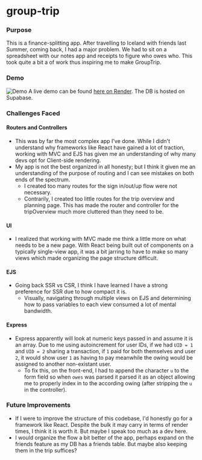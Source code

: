 # group-trip
### Purpose
This is a finance-splitting app. After travelling to Iceland with friends last Summer, coming back, I had a major problem. We had to sit on a spreadsheet with our notes app and receipts to figure who owes who. This took quite a bit a of work thus inspiring me to make GroupTrip.

### Demo
![Demo](public/groupTripDemo2.gif)
A live demo can be found [here on Render](https://group-trip.onrender.com/). The DB is hosted on Supabase.

### Challenges Faced
#### Routers and Controllers
- This was by far the most complex app I've done. While I didn't understand why frameworks like React have gained a lot of traction, working with MVC and EJS has given me an understanding of why many devs opt for Client-side rendering.
- My app is not the best organized in all honesty; but I think it given me an understanding of the purpose of routing and I can see mistakes on both ends of the spectrum.
    - I created too many routes for the sign in/out/up flow were not necessary.
    - Contrarily, I created too little routes for the trip overview and planning page. This has made the router and controller for the tripOverview much more cluttered than they need to be.

#### UI
- I realized that working with MVC made me think a little more on what needs to be a new page. With React being built out of components on a typically single-view app, it was a bit jarring to have to make so many views which made organizing the page structure difficult.

#### EJS
- Going back SSR vs CSR, I think I have learned I have a strong preference for SSR due to how compact it is.
    - Visually, navigating through multiple views on EJS and determining how to pass variables to each view consumed a lot of mental bandwidth.

#### Express
- Express apparently will look at numeric keys passed in and assume it is an array. Due to me using autoincrement for user IDs, if we had `UID = 1` and `UID = 2` sharing a transaction, if `1` paid for both themselves and user `2`, it would show user `1` as having to pay meanwhile the owing would be assigned to another non-existant user.
    - To fix this, on the front-end, I had to append the character `u` to the form field so when `owes` was parsed it parsed it as an object allowing me to properly index in to the according owing (after stripping the `u` in the controller).

### Future Improvements
- If I were to improve the structure of this codebase, I'd honestly go for a framework like React. Despite the bulk it may carry in terms of render times, I think it is worth it. But maybe I speak too much as a dev here.
- I would organize the flow a bit better of the app, perhaps expand on the friends feature as my DB has a friends table. But maybe also keeping them in the trip suffices?

